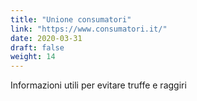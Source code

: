 ```yaml
---
title: "Unione consumatori"
link: "https://www.consumatori.it/"
date: 2020-03-31
draft: false
weight: 14
---
```


Informazioni utili per evitare truffe e raggiri
